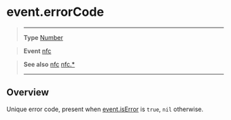 # event.errorCode

> --------------------- ------------------------------------------------------------------------------------------
> __Type__              [Number](https://docs.coronalabs.com/api/type/Number.html)

> __Event__             [nfc](/plugin/nfc/event/nfc/)

> __See also__          [nfc](/plugin/nfc/event/nfc/)
>						[nfc.*](/plugin/nfc/)
> --------------------- ------------------------------------------------------------------------------------------

## Overview

Unique error code, present when [event.isError](/plugin/nfc/event/nfc/isError) is `true`, `nil` otherwise.